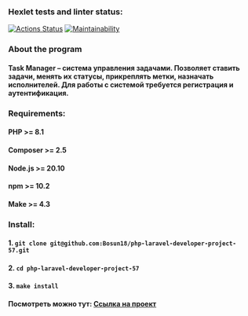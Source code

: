 ### Hexlet tests and linter status:
[![Actions Status](https://github.com/Bosun18/php-laravel-developer-project-57/actions/workflows/hexlet-check.yml/badge.svg)](https://github.com/Bosun18/php-laravel-developer-project-57/actions)
[![Maintainability](https://api.codeclimate.com/v1/badges/fb2278b0dfaa046def3f/maintainability)](https://codeclimate.com/github/Bosun18/php-laravel-developer-project-57/maintainability)
### About the program
#### Task Manager – система управления задачами. Позволяет ставить задачи, менять их статусы, прикреплять метки, назначать исполнителей. Для работы с системой требуется регистрация и аутентификация.
### Requirements:
#### PHP >= 8.1
#### Composer >= 2.5
#### Node.js >= 20.10
#### npm >= 10.2
#### Make >= 4.3
### Install:
#### 1. `git clone git@github.com:Bosun18/php-laravel-developer-project-57.git`
#### 2. `cd php-laravel-developer-project-57`
#### 3. `make install`
#### Посмотреть можно тут: [Ссылка на проект](https://laravel-project-7t89.onrender.com/)
